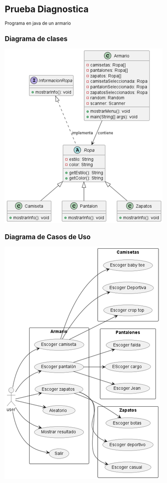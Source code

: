# Prueba Diagnostica 
Programa en java de un armario
## Diagrama de clases
![Diagrama closet](out/diagramaCloset/diagrama/diagrama.png)
## Diagrama de Casos de Uso
![Diagrama Casos de uso closet](out/diagramaCasosDeUso/diagramaCasosDeUso.png)
